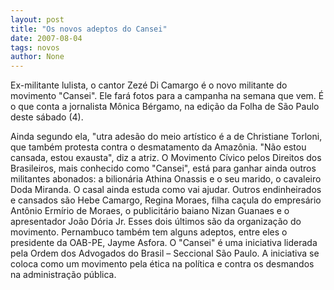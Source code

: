 ```yaml
---
layout: post
title: "Os novos adeptos do Cansei"
date: 2007-08-04
tags: novos
author: None
---
```

Ex-militante lulista, o cantor Zez&eacute; Di Camargo &eacute; o novo militante do movimento &quot;Cansei&quot;. Ele far&aacute; fotos para a campanha na semana que vem.&nbsp;&Eacute; o que conta a jornalista M&ocirc;nica B&eacute;rgamo, na edi&ccedil;&atilde;o da Folha de S&atilde;o Paulo deste s&aacute;bado (4).

Ainda segundo ela, &quot;utra ades&atilde;o do meio art&iacute;stico &eacute; a de Christiane Torloni, que tamb&eacute;m protesta contra o desmatamento da Amaz&ocirc;nia. &quot;N&atilde;o estou cansada, estou exausta&quot;, diz a atriz.
O Movimento C&iacute;vico pelos Direitos dos Brasileiros, mais conhecido como &quot;Cansei&quot;, est&aacute; para ganhar ainda outros militantes abonados: a bilion&aacute;ria Athina Onassis e o seu marido, o cavaleiro Doda Miranda. O casal&nbsp;ainda&nbsp;estuda como vai ajudar.
Outros endinheirados e cansados s&atilde;o Hebe Camargo, Regina Moraes, filha ca&ccedil;ula do empres&aacute;rio Ant&ocirc;nio Erm&iacute;rio de Moraes, o publicit&aacute;rio baiano Nizan Guanaes e o apresentador Jo&atilde;o D&oacute;ria Jr.&nbsp;Esses dois &uacute;ltimos s&atilde;o da organiza&ccedil;&atilde;o do movimento.
Pernambuco tamb&eacute;m tem&nbsp;alguns adeptos, entre eles&nbsp;o presidente da OAB-PE, Jayme Asfora.
O &quot;Cansei&quot; &eacute; uma iniciativa liderada pela Ordem dos Advogados do Brasil &ndash; Seccional S&atilde;o Paulo.&nbsp;A iniciativa&nbsp;se coloca como um movimento&nbsp;pela &eacute;tica na pol&iacute;tica e contra os desmandos na administra&ccedil;&atilde;o p&uacute;blica. 